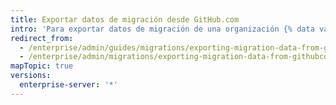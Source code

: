 ```yaml
---
title: Exportar datos de migración desde GitHub.com
intro: 'Para exportar datos de migración de una organización {% data variables.product.prodname_dotcom_the_website %}, debes utilizar la API para seleccionar repositorios que vas a migrar. A continuación, se generará un archivo de migración que puedes importar en una instancia {% data variables.product.prodname_ghe_server %}.'
redirect_from:
  - /enterprise/admin/guides/migrations/exporting-migration-data-from-github-com
  - /enterprise/admin/migrations/exporting-migration-data-from-githubcom
mapTopic: true
versions:
  enterprise-server: '*'
---
```


